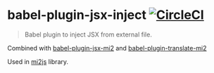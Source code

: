 # babel-plugin-jsx-inject [![CircleCI](https://img.shields.io/circleci/project/hrgdavor/babel-plugin-jsx-inject.svg?maxAge=2592006)](https://circleci.com/gh/hrgdavor/babel-plugin-jsx-inject)

> Babel plugin to inject JSX from external file.

Combined with [babel-plugin-jsx-mi2](https://github.com/hrgdavor/babel-plugin-jsx-mi2)
and [babel-plugin-translate-mi2](https://github.com/hrgdavor/babel-plugin-translate-mi2)

Used in [mi2js](https://github.com/hrgdavor/mi2js) library.


